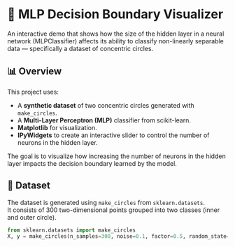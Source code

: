# 🧠 MLP Decision Boundary Visualizer

An interactive demo that shows how the size of the hidden layer in a neural network (MLPClassifier) affects its ability to classify non-linearly separable data — specifically a dataset of concentric circles.

## 📊 Overview

This project uses:
- A **synthetic dataset** of two concentric circles generated with `make_circles`.
- A **Multi-Layer Perceptron (MLP)** classifier from scikit-learn.
- **Matplotlib** for visualization.
- **IPyWidgets** to create an interactive slider to control the number of neurons in the hidden layer.

The goal is to visualize how increasing the number of neurons in the hidden layer impacts the decision boundary learned by the model.

## 🧪 Dataset

The dataset is generated using `make_circles` from `sklearn.datasets`.  
It consists of 300 two-dimensional points grouped into two classes (inner and outer circle).

```python
from sklearn.datasets import make_circles
X, y = make_circles(n_samples=300, noise=0.1, factor=0.5, random_state=0)
